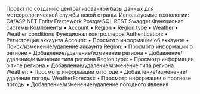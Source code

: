 Проект по созданию централизованной базы данных для метеорологической службы некой страны. 
Используемые технологии:
  C#/ASP.NET
  Entity Framework
  PostgreSQL
  REST
  Swagger
Функционал системы
  Компоненты
    • Account
    • Region
    • Region type
    • Weather
    • Weather conditions
Функционал контроллеров
  Authentication:
    • Регистрация аккаунта Account:
    • Просмотр информации об аккаунте
    • Поиск/изменение/удаление аккаунта Region:
    • Просмотр информации о регионе
    • Добавление/удаление/изменение региона
    • Добавление/удаление/изменение типа региона Region type:
    • Просмотр информации о типе региона
    • Добавление/удаление/изменение типа региона Weather:
    • Просмотр информации о погоде
    • Добавление/изменение/удаление погоды
  WeatherForecast:
    • Просмотр информации о прогнозе погоды
    • Добавление/изменение/удаление погодного явления 
